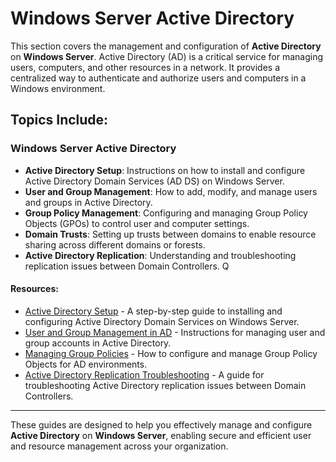 # Windows Server Active Directory

This section covers the management and configuration of **Active Directory** on **Windows Server**. Active Directory (AD) is a critical service for managing users, computers, and other resources in a network. It provides a centralized way to authenticate and authorize users and computers in a Windows environment.

## Topics Include:

### Windows Server Active Directory
- **Active Directory Setup**: Instructions on how to install and configure Active Directory Domain Services (AD DS) on Windows Server.
- **User and Group Management**: How to add, modify, and manage users and groups in Active Directory.
- **Group Policy Management**: Configuring and managing Group Policy Objects (GPOs) to control user and computer settings.
- **Domain Trusts**: Setting up trusts between domains to enable resource sharing across different domains or forests.
- **Active Directory Replication**: Understanding and troubleshooting replication issues between Domain Controllers.
Q
#### Resources:
- [Active Directory Setup](system-administration/windows-active-directory-setup.md) - A step-by-step guide to installing and configuring Active Directory Domain Services on Windows Server.
- [User and Group Management in AD](Windows%20Administration/User%20and%20Group%20Management%20in%20AD.md) - Instructions for managing user and group accounts in Active Directory.
- [Managing Group Policies](system-administration/windows-active-directory-gpo-management.md) - How to configure and manage Group Policy Objects for AD environments.
- [Active Directory Replication Troubleshooting](system-administration/windows-active-directory-replication.md) - A guide for troubleshooting Active Directory replication issues between Domain Controllers.

---

These guides are designed to help you effectively manage and configure **Active Directory** on **Windows Server**, enabling secure and efficient user and resource management across your organization.
